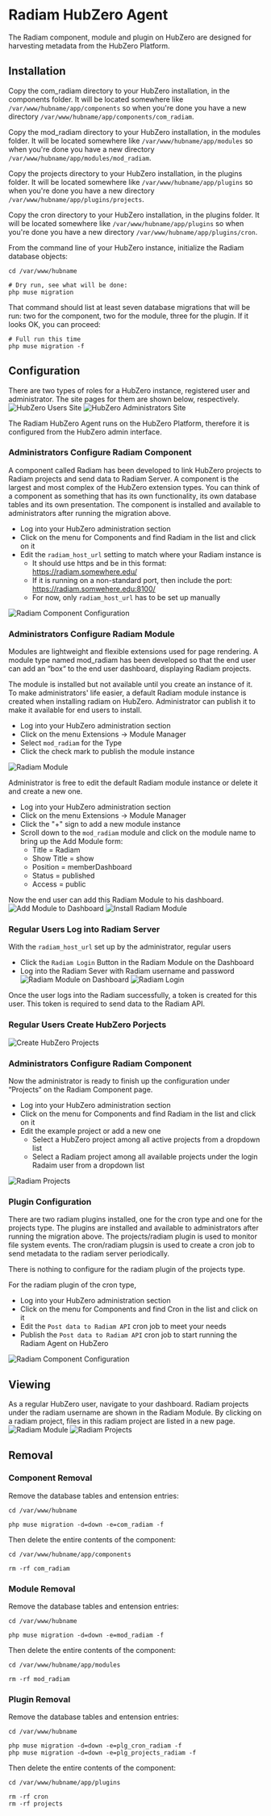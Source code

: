 # Radiam HubZero Agent

The Radiam component, module and plugin on HubZero are designed for harvesting metadata from the HubZero Platform.

## Installation

Copy the com_radiam directory to your HubZero installation, in the components folder.  It will be located somewhere like `/var/www/hubname/app/components` so when you're done you have a new directory `/var/www/hubname/app/components/com_radiam`.

Copy the mod_radiam directory to your HubZero installation, in the modules folder.  It will be located somewhere like `/var/www/hubname/app/modules` so when you're done you have a new directory `/var/www/hubname/app/modules/mod_radiam`.

Copy the projects directory to your HubZero installation, in the plugins folder.  It will be located somewhere like `/var/www/hubname/app/plugins` so when you're done you have a new directory `/var/www/hubname/app/plugins/projects`. 

Copy the cron directory to your HubZero installation, in the plugins folder.  It will be located somewhere like `/var/www/hubname/app/plugins` so when you're done you have a new directory `/var/www/hubname/app/plugins/cron`. 

From the command line of your HubZero instance, initialize the Radiam database objects:

```
cd /var/www/hubname

# Dry run, see what will be done:
php muse migration
```

That command should list at least seven database migrations that will be run: two for the component, two for the module, three for the plugin.  If it looks OK, you can proceed:

```
# Full run this time
php muse migration -f
```

## Configuration

There are two types of roles for a HubZero instance, registered user and administrator. The site pages for them are shown below, respectively.
![HubZero Users Site](hubzero_images/hubzero-site.png)
![HubZero Administrators Site](hubzero_images/hubzero-admin.png)

The Radiam HubZero Agent runs on the HubZero Platform, therefore it is configured from the HubZero admin interface. 

### Administrators Configure Radiam Component

A component called Radiam has been developed to link HubZero projects to Radiam projects and send data to Radiam Server. A component is the largest and most complex of the HubZero extension types. You can think of a component as something that has its own functionality, its own database tables and its own presentation. The component is installed and available to administrators after running the migration above.  

- Log into your HubZero administration section
- Click on the menu for Components and find Radiam in the list and click on it
- Edit the `radiam_host_url` setting to match where your Radiam instance is  
  - It should use https and be in this format: https://radiam.somewhere.edu/
  - If it is running on a non-standard port, then include the port: https://radiam.somwehere.edu:8100/
  - For now, only `radiam_host_url` has to be set up manually

![Radiam Component Configuration](hubzero_images/hubzero-admin-component-radiam.png)


### Administrators Configure Radiam Module

Modules are lightweight and flexible extensions used for page rendering. A module type named mod_radiam has been developed so that the end user can add an “box“ to the end user dashboard, displaying Radiam projects.

The module is installed but not available until you create an instance of it. To make administrators' life easier, a default Radiam module instance is created when installing radiam on HubZero. Administrator can publish it to make it available for end users to install. 

- Log into your HubZero administration section
- Click on the menu Extensions -> Module Manager
- Select `mod_radiam` for the Type
- Click the check mark to publish the module instance

![Radiam Module](hubzero_images/hubzero-admin-module-radiam.png)

Administrator is free to edit the default Radiam module instance or delete it and create a new one. 

- Log into your HubZero administration section
- Click on the menu Extensions -> Module Manager
- Click the "+" sign to add a new module instance
- Scroll down to the `mod_radiam` module and click on the module name to bring up the Add Module form:
    - Title = Radiam
    - Show Title = show
    - Position = memberDashboard
    - Status = published
    - Access = public
  
Now the end user can add this Radiam Module to his dashboard. 
![Add Module to Dashboard](hubzero_images/hubzero-site-add-module.png)
![Install Radiam Module](hubzero_images/hubzero-site-install-module-radiam.png)

### Regular Users Log into Radiam Server

With the `radiam_host_url` set up by the administrator, regular users
- Click the `Radiam Login` Button in the Radiam Module on the Dashboard
- Log into the Radiam Sever with Radiam username and password
![Radiam Module on Dashboard](hubzero_images/hubzero-site-module-radiam.png)
![Radiam Login](hubzero_images/hubzero-site-radiam-login.png)

Once the user logs into the Radiam successfully, a token is created for this user. This token is required to send data to the Radiam API.

### Regular Users Create HubZero Porjects
![Create HubZero Projects](hubzero_images/hubzero-site-create-project.png)

### Administrators Configure Radiam Component
Now the administrator is ready to finish up the configuration under “Projects“ on the Radiam Component page. 
- Log into your HubZero administration section
- Click on the menu for Components and find Radiam in the list and click on it
- Edit the example project or add a new one
  - Select a HubZero project among all active projects from a dropdown list 
  - Select a Radiam project among all available projects under the login Radaim user from a dropdown list

![Radiam Projects](hubzero_images/hubzero-admin-component-radiam-projects.png)


### Plugin Configuration

There are two radiam plugins installed, one for the cron type and one for the projects type. The plugins are installed and available to administrators after running the migration above. The projects/radiam plugin is used to monitor file system events. The cron/radiam plugsin is used to create a cron job to send metadata to the radiam server periodically. 

There is nothing to configure for the radiam plugin of the projects type.

For the radiam plugin of the cron type,

- Log into your HubZero administration section
- Click on the menu for Components and find Cron in the list and click on it
- Edit the `Post data to Radiam API` cron job to meet your needs 
- Publish the `Post data to Radiam API` cron job to start running the Radiam Agent on HubZero

![Radiam Component Configuration](hubzero_images/hubzero-admin-component-cron.png)


## Viewing

As a regular HubZero user, navigate to your dashboard. Radiam projects under the radiam username are shown in the Radiam Module. By clicking on a radiam project, files in this radiam project are listed in a new page. 
![Radiam Module](hubzero_images/hubzero-site-module-radiam-projects.png)
![Radiam Projects](hubzero_images/hubzero-site-radiam-display.png)

## Removal

### Component Removal

Remove the database tables and entension entries:

```
cd /var/www/hubname

php muse migration -d=down -e=com_radiam -f
```

Then delete the entire contents of the component:

```
cd /var/www/hubname/app/components

rm -rf com_radiam
```

### Module Removal

Remove the database tables and entension entries:

```
cd /var/www/hubname

php muse migration -d=down -e=mod_radiam -f
```

Then delete the entire contents of the component:

```
cd /var/www/hubname/app/modules

rm -rf mod_radiam
```

### Plugin Removal

Remove the database tables and entension entries:

```
cd /var/www/hubname

php muse migration -d=down -e=plg_cron_radiam -f
php muse migration -d=down -e=plg_projects_radiam -f
```

Then delete the entire contents of the component:

```
cd /var/www/hubname/app/plugins

rm -rf cron
rm -rf projects
```
